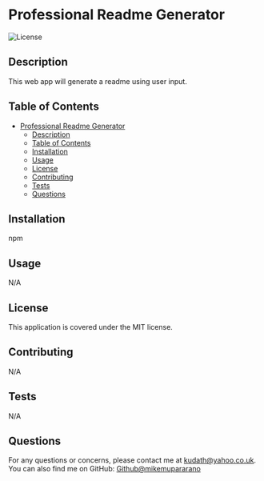 
# Professional Readme Generator

![License](https://img.shields.io/badge/license-MIT-blue.svg)

## Description
This web app will generate a readme using user input.

## Table of Contents
- [Professional Readme Generator](#professional-readme-generator)
  - [Description](#description)
  - [Table of Contents](#table-of-contents)
  - [Installation](#installation)
  - [Usage](#usage)
  - [License](#license)
  - [Contributing](#contributing)
  - [Tests](#tests)
  - [Questions](#questions)

## Installation
npm

## Usage
N/A

## License
This application is covered under the MIT license.

## Contributing
N/A

## Tests
N/A

## Questions
For any questions or concerns, please contact me at [kudath@yahoo.co.uk](mailto:kudath@yahoo.co.uk).
You can also find me on GitHub: [Github@mikemupararano](https://github.com/Github@mikemupararano)
